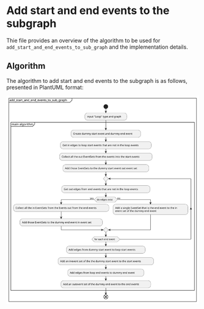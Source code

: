 # Add start and end events to the subgraph
Thie file provides an overview of the algorithm to be used for `add_start_and_end_events_to_sub_graph` and the implementation details.

## Algorithm
The algorithm to add start and end events to the subgraph is as follows, presented in PlantUML format:

![](/docs/development/design/1-DN-SCC_loop_detection/create_sub_graph_of_loop/add_start_and_end_events_to_sub_graph_implementation.svg)